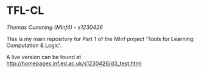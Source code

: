 # TFL-CL

_Thomas Cumming (MInf4) - s1230426_

This is my main repository for Part 1 of the MInf project 'Tools for Learning: Computation & Logic'. 

A live version can be found at http://homepages.inf.ed.ac.uk/s1230426/d3_test.html